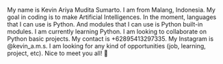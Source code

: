 My name is Kevin Ariya Mudita Sumarto. I am from Malang, Indonesia. My goal in coding is to make Artificial Intelligences. In the moment, languages that I can use is Python. And modules that I can use is Python built-in modules. I am currently learning Python. I am looking to collaborate on Python basic projects. My contact is +62895413297335. My Instagram is @kevin_a.m.s. I am looking for any kind of opportunities (job, learning, project, etc). Nice to meet you all! 👋
